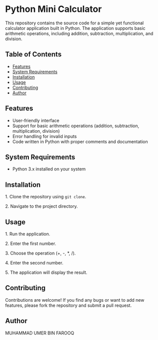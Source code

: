 <h1>Python Mini Calculator</h1>

<p>This repository contains the source code for a simple yet functional calculator application built in Python. The application supports basic arithmetic operations, including addition, subtraction, multiplication, and division.</p>

<h2>Table of Contents</h2>

<ul>
<li><a href="#features">Features</a></li>
<li><a href="#system-requirements">System Requirements</a></li>
<li><a href="#installation">Installation</a></li>
<li><a href="#usage">Usage</a></li>
<li><a href="#contributing">Contributing</a></li>
<li><a href="#author">Author</a></li>
</ul>

<h2 id="features">Features</h2>

<ul>
<li>User-friendly interface</li>
<li>Support for basic arithmetic operations (addition, subtraction, multiplication, division)</li>
<li>Error handling for invalid inputs</li>
<li>Code written in Python with proper comments and documentation</li>
</ul>

<h2 id="system-requirements">System Requirements</h2>

<ul>
<li>Python 3.x installed on your system</li>
</ul>

<h2 id="installation">Installation</h2>

<p>1. Clone the repository using <code>git clone</code>.</p>
<p>2. Navigate to the project directory.</p>

<h2 id="usage">Usage</h2>

<p>1. Run the application.</p>
<p>2. Enter the first number.</p>
<p>3. Choose the operation (+, -, *, /).</p>
<p>4. Enter the second number.</p>
<p>5. The application will display the result.</p>

<h2 id="contributing">Contributing</h2>

<p>Contributions are welcome! If you find any bugs or want to add new features, please fork the repository and submit a pull request.</p>

<h2 id="author">Author</h2>

<p>MUHAMMAD UMER BIN FAROOQ</p>

